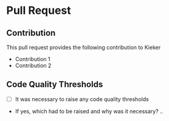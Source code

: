 # Pull Request

## Contribution
This pull request provides the following contribution to Kieker
- Contribution 1
- Contribution 2


## Code Quality Thresholds
- [ ] It was necessary to raise any code quality thresholds
- If yes, which had to be raised and why was it necessary?
..
